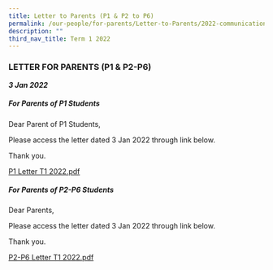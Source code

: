 ```yaml
---
title: Letter to Parents (P1 & P2 to P6)
permalink: /our-people/for-parents/Letter-to-Parents/2022-communications/Term-1-2022/3Jan2022
description: ""
third_nav_title: Term 1 2022
---
```

### LETTER FOR PARENTS (P1 & P2-P6)
***3 Jan 2022***

##### For Parents of P1 Students
Dear Parent of P1 Students,  
  
Please access the letter dated 3 Jan 2022 through link below.  
  
Thank you.  
  
[P1 Letter T1 2022.pdf](/files/P1%20Letter%20T1%202022.pdf)

##### For Parents of P2-P6 Students
Dear Parents,  
  
Please access the letter dated 3 Jan 2022 through link below.  
  
Thank you.  
  
[P2-P6 Letter T1 2022.pdf](/files/P2-P6%20Letter%20T1%202022.pdf)